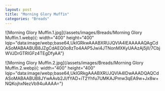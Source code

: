 ```yaml
---
layout: post
title: "Morning Glory Muffin"
categories: "Breads"
---
```

![Morning Glory Muffin.1.jpg](/assets/images/Breads/Morning Glory Muffin.1.webp){: width="400" height="400" lqip="data:image/webp;base64,UklGRkwAAABXRUJQVlA4IEAAAAAQAgCdASoMABAABUB8JZgCdAEQ0o8zTo4AAP5Jwi4JTNonMXKyUAAzAj5jlI/7CbjWVJDrGTRIGFz4TEgDfyAA"}

![Morning Glory Muffin.2.jpg](/assets/images/Breads/Morning Glory Muffin.2.webp){: width="400" height="400" lqip="data:image/webp;base64,UklGRkgAAABXRUJQVlA4IDwAAADQAQCdASoMABAABUB8JYwAAvb2Jl/fYAD+iT2Yhfu7UMKAJPmw3qEA9w+Jx8w+NQKojhxNezVb94uAAAA="}

